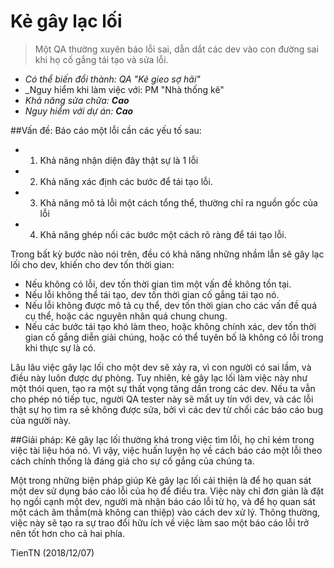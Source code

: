 # Kẻ gây lạc lối
> Một QA thường xuyên báo lỗi sai, dẫn dắt các dev vào con đường sai khi họ cố gắng tái tạo và sửa lỗi.

* _Có thể biến đổi thành: QA "Kẻ gieo sợ hãi"_
* _Nguy hiểm khi làm việc với: PM "Nhà thống kê"
* _Khả năng sửa chữa: **Cao**_
* _Nguy hiểm với dự án: **Cao**_

##Vấn đề:
Báo cáo một lỗi cần các yếu tố sau:

* 1. Khả năng nhận diện đây thật sự là 1 lỗi
* 2. Khả năng xác định các bước để tái tạo lỗi.
* 3. Khả năng mô tả lỗi một cách tổng thể, thường chỉ ra nguồn gốc của lỗi
* 4. Khả năng ghép nối các bước một cách rõ ràng để tái tạo lỗi.

Trong bất kỳ bước nào nói trên, đều có khả năng những nhầm lẫn sẽ gây lạc lối cho dev, khiến cho dev tốn thời gian:

* Nếu không có lỗi, dev tốn thời gian tìm một vấn đề không tồn tại.
* Nếu lỗi không thể tái tạo, dev tốn thời gian cố gắng tái tạo nó.
* Nếu lỗi không được mô tả cụ thể, dev tốn thời gian cho các vấn đề quá cụ thể, hoặc các nguyên nhân quá chung chung.
* Nếu các bước tái tạo khó làm theo, hoặc không chính xác, dev tốn thời gian cố gắng diễn giải chúng, hoặc có thể tuyên bố là không có lỗi trong khi thực sự là có.

Lâu lâu việc gây lạc lối cho một dev sẽ xảy ra, vì con người có sai lầm, và điều này luôn được dự phòng. Tuy nhiên, kẻ  gây lạc lối làm việc này như một thói quen, tạo ra một sự thất vọng tăng dần trong các dev. Nếu ta vẫn cho phép nó tiếp tục, người QA tester này sẽ mất uy tín với dev, và các lỗi thật sự họ tìm ra sẽ không được sửa, bởi vì các dev từ chối các báo cáo bug của người này.

##Giải pháp:
Kẻ gây lạc lối thường khá trong việc tìm lỗi, họ chỉ kém trong việc tài liệu hóa nó. Vì vậy, việc huấn luyện họ về cách báo cáo một lỗi theo cách chính thống là đáng giá cho sự cố gắng của chúng ta.

Một trong những biện pháp giúp Kẻ gây lạc lối cải thiện là để họ quan sát một dev sử dụng báo cáo lỗi của họ để điều tra. Việc này chỉ đơn giản là đặt họ ngồi cạnh một dev, người mà nhận báo cáo lỗi từ họ, và để họ quan sát một cách âm thầm(mà không can thiệp) vào cách dev xử lý. Thông thường, việc này sẽ tạo ra sự trao đổi hữu ích về việc làm sao một báo cáo lỗi trở nên tốt hơn cho cả hai phía.

TienTN (2018/12/07)